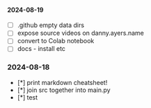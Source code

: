 #### 2024-08-19

- [ ] .github empty data dirs
- [ ] expose source videos on danny.ayers.name
- [ ] convert to Colab notebook
- [ ] docs - install etc

### 2024-08-18

- [*] print markdown cheatsheet!
- [*] join src together into main.py
- [*] test
